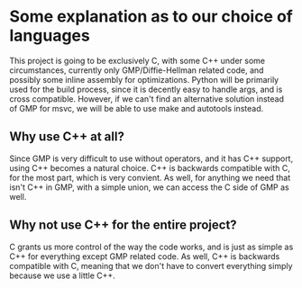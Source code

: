 # Some explanation as to our choice of languages

This project is going to be exclusively C, with some C++ under some circumstances, currently only GMP/Diffie-Hellman related code, and possibly some inline assembly for optimizations.
Python will be primarily used for the build process, since it is decently easy to handle args, and is cross compatible. However, if we can't find an alternative solution instead of GMP for msvc, we will be able to use make and autotools instead.

## Why use C++ at all?

Since GMP is very difficult to use without operators, and it has C++ support, using C++ becomes a natural choice. C++ is backwards compatible with C, for the most part, which is very convient. As well, for anything we need that isn't C++ in GMP, with a simple union, we can access the C side of GMP as well.

## Why not use C++ for the entire project?

C grants us more control of the way the code works, and is just as simple as C++ for everything except GMP related code. As well, C++ is backwards compatible with C, meaning that we don't have to convert everything simply because we use a little C++.
